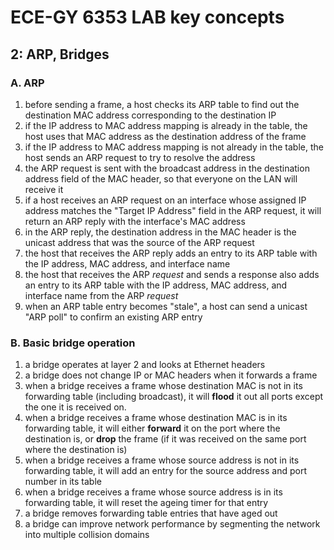 # ECE-GY 6353 LAB key concepts

## 2: ARP, Bridges

### A. ARP

1. before sending a frame, a host checks its ARP table to find out the destination MAC address corresponding to the destination IP
2. if the IP address to MAC address mapping is already in the table, the host uses that MAC address as the destination address of the frame
3. if the IP address to MAC address mapping is not already in the table, the host sends an ARP request to try to resolve the address
4. the ARP request is sent with the broadcast address in the destination address field of the MAC header, so that everyone on the LAN will receive it
5. if a host receives an ARP request on an interface whose assigned IP address matches the "Target IP Address" field in the ARP request, it will return an ARP reply with the interface's MAC address
6. in the ARP reply, the destination address in the MAC header is the unicast address that was the source of the ARP request
7. the host that receives the ARP reply adds an entry to its ARP table with the IP address, MAC address, and interface name
8. the host that receives the ARP *request* and sends a response also adds an entry to its ARP table with the IP address, MAC address, and interface name from the ARP *request*
9. when an ARP table entry becomes "stale", a host can send a unicast "ARP poll" to confirm an existing ARP entry


### B. Basic bridge operation

1. a bridge operates at layer 2 and looks at Ethernet headers
2. a bridge does not change IP or MAC headers when it forwards a frame
3. when a bridge receives a frame whose destination MAC is not in its forwarding table (including broadcast), it will **flood** it out all ports except the one it is received on.
4. when a bridge receives a frame whose destination MAC is in its forwarding table, it will either **forward** it on the port where the destination is, or **drop** the frame (if it was received on the same port where the destination is)
5. when a bridge receives a frame whose source address is not in its forwarding table, it will add an entry for the source address and port number in its table
6. when a bridge receives a frame whose source address is in its forwarding table, it will reset the ageing timer for that entry
7. a bridge removes forwarding table entries that have aged out
8. a bridge can improve network performance by segmenting the network into multiple collision domains
